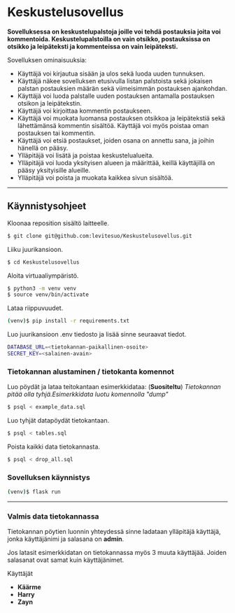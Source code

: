 # Keskustelusovellus

__Sovelluksessa on keskustelupalstoja joille voi tehdä postauksia joita voi kommentoida.
Keskustelupalstoilla on vain otsikko, postauksissa on otsikko ja leipäteksti ja kommenteissa on vain leipäteksti.__

Sovelluksen ominaisuuksia:

* Käyttäjä voi kirjautua sisään ja ulos sekä luoda uuden tunnuksen.
* Käyttäjä näkee sovelluksen etusivulla listan palstoista sekä jokaisen palstan postauksien määrän sekä viimeisimmän postauksen ajankohdan.
* Käyttäjä voi luoda palstalle uuden postauksen antamalla postauksen otsikon ja leipätekstin.
* Käyttäjä voi kirjoittaa kommentin postaukseen.
* Käyttäjä voi muokata luomansa postauksen otsikkoa ja leipätekstiä sekä lähettämänsä kommentin sisältöä. Käyttäjä voi myös poistaa oman postauksen tai kommentin.
* Käyttäjä voi etsiä postaukset, joiden osana on annettu sana, ja joihin hänellä on pääsy.
* Ylläpitäjä voi lisätä ja poistaa keskustelualueita.
* Ylläpitäjä voi luoda yksityisen alueen ja määrittää, keillä käyttäjillä on pääsy yksityisille alueille.
* Ylläpitäjä voi poista ja muokata kaikkea sivun sisältöä.
___
## Käynnistysohjeet
Kloonaa reposition sisältö laitteelle.
```sh
$ git clone git@github.com:levitesuo/Keskustelusovellus.git
```
Liiku juurikansioon.
```sh
$ cd Keskustelusovellus
```
Aloita virtuaaliympäristö.
```sh
$ python3 -m venv venv
$ source venv/bin/activate
```
Lataa riippuvuudet.
```sh
(venv)$ pip install -r requirements.txt
```
Luo juurikansioon .env tiedosto ja lisää sinne seuraavat tiedot.
```sh
DATABASE_URL=<tietokannan-paikallinen-osoite>
SECRET_KEY=<salainen-avain>
```
### Tietokannan alustaminen / tietokanta komennot
Luo pöydät ja lataa teitokantaan esimerkkidataa: (__Suositeltu__)
_Tietokannan pitää olla tyhjä.Esimerkkidata luotu komennolla "dump"_
```sh
$ psql < example_data.sql
```
Luo tyhjät datapöydät tietokantaan.
```sh
$ psql < tables.sql
```
Poista kaikki data tietokannasta.
```sh
$ psql < drop_all.sql
```
### Sovelluksen käynnistys
```sh
(venv)$ flask run
```
___

### Valmis data tietokannassa
Tietokannan pöytien luonnin yhteydessä sinne ladataan ylläpitäjä käyttäjä, jonka käyttäjänimi ja salasana on __admin__.

Jos latasit esimerkkidatan on tietokannassa myös 3 muuta käyttäjää. Joiden salasanat ovat samat kuin käyttäjänimet.

Käyttäjät
* __Käärme__
* __Harry__
* __Zayn__
